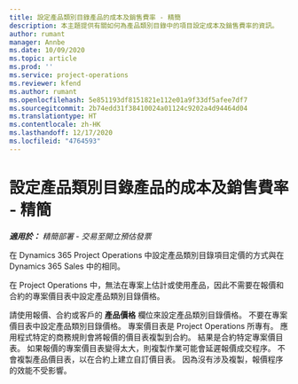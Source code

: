 ```yaml
---
title: 設定產品類別目錄產品的成本及銷售費率 - 精簡
description: 本主題提供有關如何為產品類別目錄中的項目設定成本及銷售費率的資訊。
author: rumant
manager: Annbe
ms.date: 10/09/2020
ms.topic: article
ms.prod: ''
ms.service: project-operations
ms.reviewer: kfend
ms.author: rumant
ms.openlocfilehash: 5e851193df8151821e112e01a9f33df5afee7df7
ms.sourcegitcommit: 2b74edd31f38410024a01124c9202a4d94464d04
ms.translationtype: HT
ms.contentlocale: zh-HK
ms.lasthandoff: 12/17/2020
ms.locfileid: "4764593"
---
```

# <a name="set-up-cost-and-sales-rates-for-catalog-products---lite"></a>設定產品類別目錄產品的成本及銷售費率 - 精簡

_**適用於：** 精簡部署 - 交易至開立預估發票_


在 Dynamics 365 Project Operations 中設定產品類別目錄項目定價的方式與在 Dynamics 365 Sales 中的相同。

在 Project Operations 中，無法在專案上估計或使用產品，因此不需要在報價和合約的專案價目表中設定產品類別目錄價格。

請使用報價、合約或客戶的 **產品價格** 欄位來設定產品類別目錄價格。 不要在專案價目表中設定產品類別目錄價格。 專案價目表是 Project Operations 所專有。 應用程式特定的商務規則會將報價的價目表複製到合約。 結果是合約特定專案價目表。 如果報價的專案價目表變得太大，則複製作業可能會延遲報價成交程序。 不會複製產品價目表，以在合約上建立自訂價目表。 因為沒有涉及複製，報價程序的效能不受影響。
